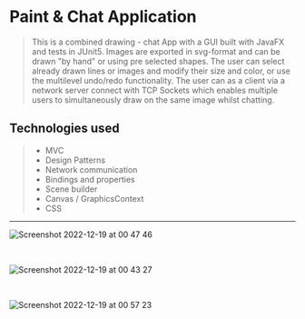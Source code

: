 # Paint & Chat Application

> This is a combined drawing - chat App with a GUI built with JavaFX and tests in JUnit5. Images are exported in svg-format and can be drawn "by hand" or using pre selected shapes. The user can select already drawn lines or images and modify their size and color, or use the multilevel undo/redo functionality. The user can as a client via a network server connect with TCP Sockets which enables multiple users to simultaneously draw on the same image whilst chatting. 

## Technologies used

> - MVC
> - Design Patterns
> - Network communication
> - Bindings and properties
> - Scene builder
> - Canvas / GraphicsContext
> - CSS

---

![Screenshot 2022-12-19 at 00 47 46](https://user-images.githubusercontent.com/103879144/208325928-97f88ad4-1d05-4a67-80f3-6b1469656726.png)

</br>

![Screenshot 2022-12-19 at 00 43 27](https://user-images.githubusercontent.com/103879144/208325979-44b7fb36-ee0f-4837-b8b2-5ba4317e1d7d.png)

</br>

![Screenshot 2022-12-19 at 00 57 23](https://user-images.githubusercontent.com/103879144/208326313-cf5a0b02-894e-44e5-b286-307e418b946c.png)





